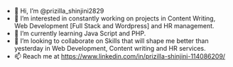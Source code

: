 - 👋 Hi, I’m @prizilla_shinjini2829
- 👀 I’m interested in constantly working on projects in Content Writing, Web Development [Full Stack and Wordpress] and HR management.
- 🌱 I’m currently learning Java Script and PHP.
- 💞️ I’m looking to collaborate on Skills that will shape me better than yesterday in Web Development, Content writing and HR services. 
- 📫 Reach me at https://www.linkedin.com/in/prizilla-shinjini-114086209/

<!---
harini2829/harini2829 is a ✨ special ✨ repository because its `README.md` (this file) appears on your GitHub profile.
You can click the Preview link to take a look at your changes.
--->
